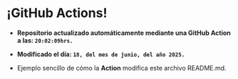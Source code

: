 # ¡GitHub Actions!
* **Repositorio actualizado automáticamente mediante una GitHub Action a las: `20:02:09hrs.`**
* **Modificado el día: `18, del mes de junio, del año 2025.`**

* Ejemplo sencillo de cómo la **Action** modifica este archivo README.md.

